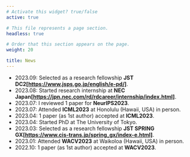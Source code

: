 ```yaml
---
# Activate this widget? true/false
active: true

# This file represents a page section.
headless: true

# Order that this section appears on the page.
weight: 20

title: News
---
```


- 2023.09: Selected as a research fellowship **JST DC2[https://www.jsps.go.jp/english/e-pd/]**.
- 2023.08: Started research internship at **NEC Japan[https://jpn.nec.com/rd/rdcareer/internship/index.html]**.
- 2023.07: I reviewed 1 paper for **NeurIPS2023**.
- 2023.07: Attended **ICML2023** at Honolulu (Hawaii, USA) in person.
- 2023.04: 1 paper (as 1st author) accepted at **ICML2023**.
- 2023.04: Started PhD at The University of Tokyo.
- 2023.03: Selected as a research fellowship **JST SPRING GX[https://www.cis-trans.jp/spring_gx/index-e.html]**.
- 2023.01: Attended **WACV2023** at Waikoloa (Hawaii, USA) in person. 
- 2022.10: 1 paper (as 1st author) accepted at **WACV2023**.
